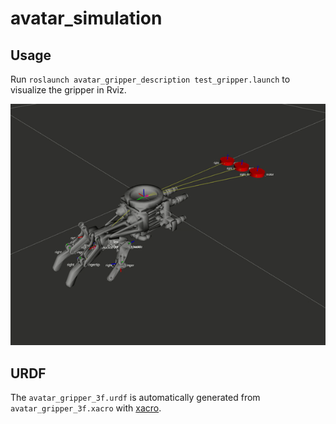 # avatar_simulation

## Usage
Run 
`roslaunch avatar_gripper_description test_gripper.launch`
to visualize the gripper in Rviz.

![](https://github.com/RoboticsCollaborative/avatar_simulation/blob/master/avatar_gripper_sim.gif)
## URDF
The `avatar_gripper_3f.urdf` is automatically generated from `avatar_gripper_3f.xacro` with [xacro](http://wiki.ros.org/xacro).
